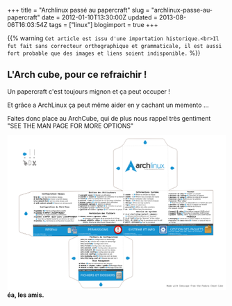 +++
title = "Archlinux passé au papercraft"
slug = "archlinux-passe-au-papercraft"
date = 2012-01-10T13:30:00Z
updated = 2013-08-06T16:03:54Z
tags = ["linux"]
blogimport = true
+++

{{% warning `Cet article est issu d'une importation historique.<br>Il fut fait sans correcteur orthographique et grammaticale, il est aussi fort probable que des images et liens soient indisponible.` %}}

## L'Arch cube, pour ce refraichir !

Un papercraft c'est toujours mignon et ça peut occuper !

Et grâce a ArchLinux ça peut même aider en y cachant un memento ...

Faites donc place au ArchCube, qui de plus nous rappel très gentiment "SEE THE MAN PAGE FOR MORE OPTIONS"

![](/images/archlinux-cube.png)**éa, les amis.**
